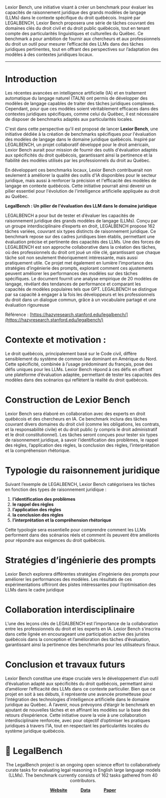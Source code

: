 
Lexior Bench, une initiative visant à créer un benchmark pour évaluer les capacités de raisonnement juridique des grands modèles de langage (LLMs) dans le contexte spécifique du droit québécois. Inspiré par LEGALBENCH, Lexior Bench proposera une série de tâches couvrant des domaines clés du droit civil et du droit public québécois, tout en tenant compte des particularités linguistiques et culturelles du Québec. Ce benchmark a pour ambition de fournir aux chercheurs et aux professionnels du droit un outil pour mesurer l’efficacité des LLMs dans des tâches juridiques pertinentes, tout en offrant des perspectives sur l’adaptation des modèles à des contextes juridiques locaux.

---

# **Introduction**

Les récentes avancées en intelligence artificielle (IA) et en traitement automatique du langage naturel (TALN) ont permis de développer des modèles de langage capables de traiter des tâches juridiques complexes. Cependant, pour que ces modèles soient véritablement efficaces dans des contextes juridiques spécifiques, comme celui du Québec, il est nécessaire de disposer de benchmarks adaptés aux particularités locales.

C'est dans cette perspective qu'il est proposé de lancer **Lexior Bench**, une initiative dédiée à la création de benchmarks spécifiques pour l'évaluation des modèles de langage dans le domaine juridique québécois. Inspiré par LEGALBENCH, un projet collaboratif développé pour le droit américain, Lexior Bench aurait pour mission de fournir des outils d'évaluation adaptés aux spécificités du droit québécois, garantissant ainsi la pertinence et la fiabilité des modèles utilisés par les professionnels du droit au Québec.

En développant ces benchmarks locaux, Lexior Bench contribuerait non seulement à améliorer la qualité des outils d'IA disponibles pour le secteur juridique, mais aussi à renforcer la précision et l'efficacité des modèles de langage en contexte québécois. Cette initiative pourrait ainsi devenir un pilier essentiel pour l'évolution de l'intelligence artificielle appliquée au droit au Québec.


**LegalBench : Un pilier de l'évaluation des LLM dans le domaine juridique**

LEGALBENCH a pour but de tester et d’évaluer les capacités de raisonnement juridique des grands modèles de langage (LLMs). Conçu par un groupe interdisciplinaire d’experts en droit, LEGALBENCH propose 162 tâches variées, couvrant six types distincts de raisonnement juridique. Ce benchmark repose sur des cadres juridiques bien établis, permettant une évaluation précise et pertinente des capacités des LLMs. Une des forces de LEGALBENCH est son approche collaborative dans la création des tâches, où des professionnels du droit ont joué un rôle clé, garantissant que chaque tâche soit non seulement théoriquement intéressante, mais aussi pratiquement utile. Ce projet met également en lumière l’importance des stratégies d’ingénierie des prompts, explorant comment ces ajustements peuvent améliorer les performances des modèles sur des tâches spécifiques. Le document fournit une analyse empirique de 20 modèles de langage, révélant des tendances de performance et comparant les capacités de modèles populaires tels que GPT. LEGALBENCH se distingue par sa capacité à engager à la fois les développeurs et les professionnels du droit dans un dialogue commun, grâce à un vocabulaire partagé et une évaluation rigoureuse

Référence : [https://hazyresearch.stanford.edu/legalbench/](https://hazyresearch.stanford.edu/legalbench/)

# **Contexte et motivation :**

Le droit québécois, principalement basé sur le Code civil, diffère sensiblement du système de common law dominant en Amérique du Nord. Cette spécificité, combinée à l’usage prédominant du français, pose des défis uniques pour les LLMs. Lexior Bench répond à ces défis en offrant une plateforme d’évaluation adaptée, permettant de tester les capacités des modèles dans des scénarios qui reflètent la réalité du droit québécois.

# **Construction de Lexior Bench**

Lexior Bench sera élaboré en collaboration avec des experts en droit québécois et des chercheurs en IA. Ce benchmark inclura des tâches couvrant divers domaines du droit civil (comme les obligations, les contrats, et la responsabilité civile) et du droit public (y compris le droit administratif et le droit constitutionnel). Les tâches seront conçues pour tester six types de raisonnement juridique, à savoir l’identification des problèmes, le rappel des règles, l’application des règles, la conclusion des règles, l’interprétation et la compréhension rhétorique.

# **Typologie du raisonnement juridique**

Suivant l’exemple de LEGALBENCH, Lexior Bench catégorisera les tâches en fonction des types de raisonnement juridique :

1. **l’identification des problèmes**
2. **le rappel des règles**
3. **l’application des règles**
4. **la conclusion des règles**
5. **l’interprétation et la compréhension rhétorique**

Cette typologie sera essentielle pour comprendre comment les LLMs performent dans des scénarios réels et comment ils peuvent être améliorés pour répondre aux exigences du droit québécois.

# **Stratégies d’ingénierie des prompts**

Lexior Bench explorera différentes stratégies d’ingénierie des prompts pour améliorer les performances des modèles. Les résultats de ces expérimentations offriront des pistes intéressantes pour l’optimisation des LLMs dans le cadre juridique

# **Collaboration interdisciplinaire**

L’une des leçons clés de LEGALBENCH est l’importance de la collaboration entre les professionnels du droit et les experts en IA. Lexior Bench s’inscrira dans cette lignée en encourageant une participation active des juristes québécois dans la conception et l’amélioration des tâches d’évaluation, garantissant ainsi la pertinence des benchmarks pour les utilisateurs finaux.

# **Conclusion et travaux futurs**

Lexior Bench constitue une étape cruciale vers le développement d’un outil d’évaluation adapté aux spécificités du droit québécois, permettant ainsi d’améliorer l’efficacité des LLMs dans ce contexte particulier. Bien que ce projet en soit à ses débuts, il représente une avancée prometteuse pour l’intégration des technologies d’intelligence artificielle dans le domaine juridique au Québec. À l’avenir, nous prévoyons d’élargir le benchmark en ajoutant de nouvelles tâches et en affinant les modèles sur la base des retours d’expérience. Cette initiative ouvre la voie à une collaboration interdisciplinaire renforcée, avec pour objectif d’optimiser les pratiques juridiques à travers l’IA, tout en respectant les particularités locales du système juridique québécois.




# 📜 LegalBench

<div align="center">

The LegalBench project is an ongoing open science effort to collaboratively curate tasks for evaluating legal reasoning in English large language models (LLMs). The benchmark currently consists of 162 tasks gathered from 40 contributors.

[**Website**](https://hazyresearch.stanford.edu/legalbench/)&nbsp;&nbsp;&nbsp;&nbsp;&nbsp;&nbsp;&nbsp;&nbsp;&nbsp;&nbsp;&nbsp;[**Data**](https://huggingface.co/datasets/nguha/legalbench)&nbsp;&nbsp;&nbsp;&nbsp;&nbsp;&nbsp;&nbsp;&nbsp;&nbsp;&nbsp;&nbsp;[**Paper**](https://arxiv.org/abs/2308.11462)
</div>

